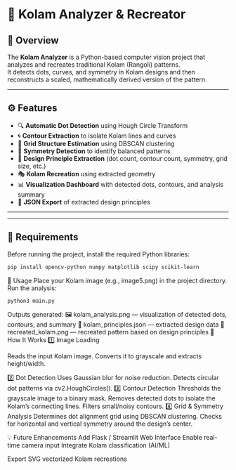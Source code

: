 # 🎨 Kolam Analyzer & Recreator

## 🧠 Overview
The **Kolam Analyzer** is a Python-based computer vision project that analyzes and recreates traditional Kolam (Rangoli) patterns.  
It detects dots, curves, and symmetry in Kolam designs and then reconstructs a scaled, mathematically derived version of the pattern.

---

## ⚙️ Features
- 🔍 **Automatic Dot Detection** using Hough Circle Transform  
- 🌀 **Contour Extraction** to isolate Kolam lines and curves  
- 🧾 **Grid Structure Estimation** using DBSCAN clustering  
- 🔄 **Symmetry Detection** to identify balanced patterns  
- 🧩 **Design Principle Extraction** (dot count, contour count, symmetry, grid size, etc.)  
- 🎭 **Kolam Recreation** using extracted geometry  
- 📊 **Visualization Dashboard** with detected dots, contours, and analysis summary  
- 💾 **JSON Export** of extracted design principles  

---


---

## 🧰 Requirements
Before running the project, install the required Python libraries:
```bash
pip install opencv-python numpy matplotlib scipy scikit-learn
```
🚀 Usage
Place your Kolam image (e.g., image5.png) in the project directory.
Run the analysis:
```
python3 main.py
```
Outputs generated:
🖼️ kolam_analysis.png — visualization of detected dots, contours, and summary
🧠 kolam_principles.json — extracted design data
🎨 recreated_kolam.png — recreated pattern based on design principles
🧮 How It Works
1️⃣ Image Loading

Reads the input Kolam image.
Converts it to grayscale and extracts height/width.

2️⃣ Dot Detection
Uses Gaussian blur for noise reduction.
Detects circular dot patterns via cv2.HoughCircles().
3️⃣ Contour Detection
Thresholds the grayscale image to a binary mask.
Removes detected dots to isolate the Kolam’s connecting lines.
Filters small/noisy contours.
4️⃣ Grid & Symmetry Analysis
Determines dot alignment grid using DBSCAN clustering.
Checks for horizontal and vertical symmetry around the design’s center.

💡 Future Enhancements
Add Flask / Streamlit Web Interface
Enable real-time camera input
Integrate Kolam classification (AI/ML)

Export SVG vectorized Kolam recreations
